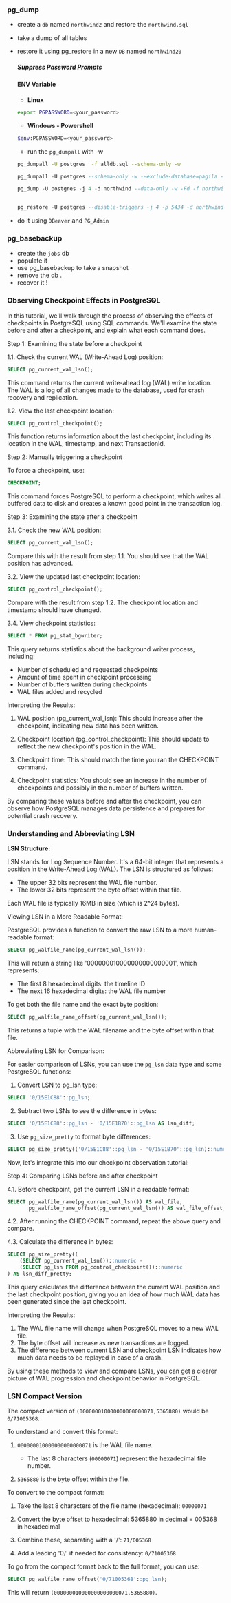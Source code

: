 ### pg_dump

- create a `db` named `northwind2` and restore the `northwind.sql`

- take a dump of all tables

- restore it using pg_restore in a new `DB` named `northwind20`

  ##### Suppress Password Prompts

  #### ENV Variable

  - **Linux**

  ```bash
  export PGPASSWORD=<your_password>
  ```

  - **Windows - Powershell**

  ```bash
  $env:PGPASSWORD=<your_password>
  ```

  - run the `pg_dumpall` with -w

  ```bash
  pg_dumpall -U postgres  -f alldb.sql --schema-only -w
  ```

  

  ```sql
  pg_dumpall -U postgres --schema-only -w --exclude-database=pagila -f all_except_pagila.sql
  
  pg_dump -U postgres -j 4 -d northwind --data-only -w -Fd -f northwind  
  
  
  pg_restore -U postgres --disable-triggers -j 4 -p 5434 -d northwind -Fd northwind  
  
  ```
  
  
  
- do it using `DBeaver` and `PG_Admin`

### pg_basebackup

- create the `jobs` db
- populate it 
- use pg_basebackup to take a snapshot
- remove the db . 
- recover it !



###  Observing Checkpoint Effects in PostgreSQL

In this tutorial, we'll walk through the process of observing the effects of checkpoints in PostgreSQL using SQL commands. We'll examine the state before and after a checkpoint, and explain what each command does.

Step 1: Examining the state before a checkpoint

1.1. Check the current WAL (Write-Ahead Log) position:

```sql
SELECT pg_current_wal_lsn();
```

This command returns the current write-ahead log (WAL) write location. The WAL is a log of all changes made to the database, used for crash recovery and replication.

1.2. View the last checkpoint location:

```sql
SELECT pg_control_checkpoint();
```

This function returns information about the last checkpoint, including its location in the WAL, timestamp, and next TransactionId.

Step 2: Manually triggering a checkpoint

To force a checkpoint, use:

```sql
CHECKPOINT;
```

This command forces PostgreSQL to perform a checkpoint, which writes all buffered data to disk and creates a known good point in the transaction log.

Step 3: Examining the state after a checkpoint

3.1. Check the new WAL position:

```sql
SELECT pg_current_wal_lsn();
```

Compare this with the result from step 1.1. You should see that the WAL position has advanced.

3.2. View the updated last checkpoint location:

```sql
SELECT pg_control_checkpoint();
```

Compare with the result from step 1.2. The checkpoint location and timestamp should have changed.

3.4. View checkpoint statistics:

```sql
SELECT * FROM pg_stat_bgwriter;
```

This query returns statistics about the background writer process, including:
- Number of scheduled and requested checkpoints
- Amount of time spent in checkpoint processing
- Number of buffers written during checkpoints
- WAL files added and recycled

Interpreting the Results:

1. WAL position (pg_current_wal_lsn): This should increase after the checkpoint, indicating new data has been written.

2. Checkpoint location (pg_control_checkpoint): This should update to reflect the new checkpoint's position in the WAL.

3. Checkpoint time: This should match the time you ran the CHECKPOINT command.

4. Checkpoint statistics: You should see an increase in the number of checkpoints and possibly in the number of buffers written.

By comparing these values before and after the checkpoint, you can observe how PostgreSQL manages data persistence and prepares for potential crash recovery.

###  Understanding and Abbreviating LSN

**LSN Structure:**

LSN stands for Log Sequence Number. It's a 64-bit integer that represents a position in the Write-Ahead Log (WAL). The LSN is structured as follows:

- The upper 32 bits represent the WAL file number.
- The lower 32 bits represent the byte offset within that file.

Each WAL file is typically 16MB in size (which is 2^24 bytes).

Viewing LSN in a More Readable Format:

PostgreSQL provides a function to convert the raw LSN to a more human-readable format:

```sql
SELECT pg_walfile_name(pg_current_wal_lsn());
```

This will return a string like '000000010000000000000001', which represents:
- The first 8 hexadecimal digits: the timeline ID
- The next 16 hexadecimal digits: the WAL file number

To get both the file name and the exact byte position:

```sql
SELECT pg_walfile_name_offset(pg_current_wal_lsn());
```

This returns a tuple with the WAL filename and the byte offset within that file.

Abbreviating LSN for Comparison:

For easier comparison of LSNs, you can use the `pg_lsn` data type and some PostgreSQL functions:

1. Convert LSN to pg_lsn type:

```sql
SELECT '0/15E1C88'::pg_lsn;
```

2. Subtract two LSNs to see the difference in bytes:

```sql
SELECT '0/15E1C88'::pg_lsn - '0/15E1B70'::pg_lsn AS lsn_diff;
```

3. Use `pg_size_pretty` to format byte differences:

```sql
SELECT pg_size_pretty(('0/15E1C88'::pg_lsn - '0/15E1B70'::pg_lsn)::numeric) AS lsn_diff_pretty;
```

Now, let's integrate this into our checkpoint observation tutorial:

Step 4: Comparing LSNs before and after checkpoint

4.1. Before checkpoint, get the current LSN in a readable format:

```sql
SELECT pg_walfile_name(pg_current_wal_lsn()) AS wal_file,
       pg_walfile_name_offset(pg_current_wal_lsn()) AS wal_file_offset;
```

4.2. After running the CHECKPOINT command, repeat the above query and compare.

4.3. Calculate the difference in bytes:

```sql
SELECT pg_size_pretty((
    (SELECT pg_current_wal_lsn())::numeric - 
    (SELECT pg_lsn FROM pg_control_checkpoint())::numeric
) AS lsn_diff_pretty;
```

This query calculates the difference between the current WAL position and the last checkpoint position, giving you an idea of how much WAL data has been generated since the last checkpoint.

Interpreting the Results:

1. The WAL file name will change when PostgreSQL moves to a new WAL file.
2. The byte offset will increase as new transactions are logged.
3. The difference between current LSN and checkpoint LSN indicates how much data needs to be replayed in case of a crash.

By using these methods to view and compare LSNs, you can get a clearer picture of WAL progression and checkpoint behavior in PostgreSQL.

### LSN Compact Version

The compact version of `(000000010000000000000071,5365880)` would be `0/71005368`.

To understand and convert this format:

1. `000000010000000000000071` is the WAL file name.
   - The last 8 characters (`00000071`) represent the hexadecimal file number.

2. `5365880` is the byte offset within the file.

To convert to the compact format:

1. Take the last 8 characters of the file name (hexadecimal): `00000071`
2. Convert the byte offset to hexadecimal: 
   5365880 in decimal = 005368 in hexadecimal

3. Combine these, separating with a '/':
   `71/005368`

4. Add a leading '0/' if needed for consistency:
   `0/71005368`



To go from the compact format back to the full format, you can use:

```sql
SELECT pg_walfile_name_offset('0/71005368'::pg_lsn);
```

This will return `(000000010000000000000071,5365880)`.

